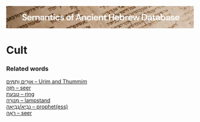 <html><body><img id="banner" src="../../images/banners/banner.png" alt="banner" /></body></html>

# **Cult**


### Related words
[אוּרִים וְתֻמִּים – Urim and Thummim](../words/2urim_wthummim.md)<br>[חֹזֶה – seer](../words/chozeh.md)<br>[טַבַּעַת – ring](../words/tabba3at.md)<br>[מְנוֹרָה – lampstand](../words/mnorah.md)<br>[נָבִיא/נְבִיאָה – prophet(ess)](../words/nabi2.md)<br>[רֹאֶה – seer](../words/ro2eh.md)<br>